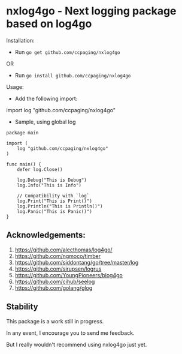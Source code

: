 # nxlog4go - Next logging package based on log4go 

Installation:

- Run `go get github.com/ccpaging/nxlog4go`

OR

- Run `go install github.com/ccpaging/nxlog4go`

Usage:

- Add the following import:

import log "github.com/ccpaging/nxlog4go"

- Sample, using global log

```
package main

import (
	log "github.com/ccpaging/nxlog4go"
)

func main() {
    defer log.Close()

    log.Debug("This is Debug")
    log.Info("This is Info")

    // Compatibility with `log`
    log.Print("This is Print()")
    log.Println("This is Println()")
    log.Panic("This is Panic()")
}
```

## Acknowledgements:

1. <https://github.com/alecthomas/log4go/>
2. <https://github.com/ngmoco/timber>
3. <https://github.com/siddontang/go/tree/master/log>
4. <https://github.com/sirupsen/logrus>
5. <https://github.com/YoungPioneers/blog4go>
6. <https://github.com/cihub/seelog>
7. <https://github.com/golang/glog>


## Stability

This package is a work still in progress. 

In any event, I encourage you to send me feedback.

But I really wouldn't recommend using nxlog4go just yet.

